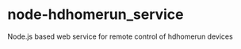 node-hdhomerun_service
======================

Node.js based web service for remote control of hdhomerun devices
